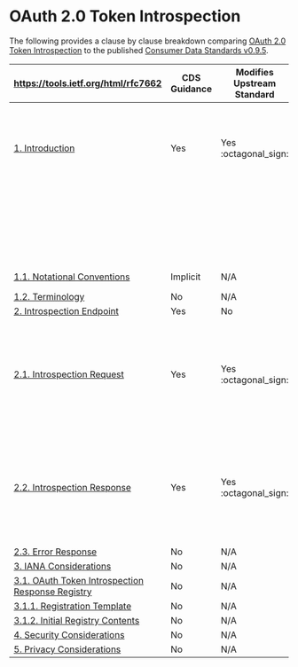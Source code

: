 # OAuth 2.0 Token Introspection

The following provides a clause by clause breakdown comparing [OAuth 2.0 Token Introspection](https://tools.ietf.org/html/rfc7662) to the published [Consumer Data Standards v0.9.5](https://consumerdatastandardsaustralia.github.io/standards).

|  **https://tools.ietf.org/html/rfc7662** | **CDS Guidance** | **Modifies Upstream Standard** | **Summary** |
| --- | --- | --- | --- |
|  [1.  Introduction](https://tools.ietf.org/html/rfc7662#section-1) | Yes | Yes :octagonal_sign: | The [CDS specifies that Token Introspection](https://consumerdatastandardsaustralia.github.io/standards/#end-points) is allowed **ONLY** for *Refresh Tokens*.  |
| | | |  *Access Token* and *ID Token* introspection is **NOT ALLOWED** |
|  [1.1. Notational Conventions](https://tools.ietf.org/html/rfc7662#section-1.1) | Implicit | N/A | [Aligned to Standards](https://consumerdatastandardsaustralia.github.io/standards/#introduction "Aligned to Standards") |
|  [1.2.  Terminology](https://tools.ietf.org/html/rfc7662#section-1.2) | No | N/A |  |
|  [2.  Introspection Endpoint](https://tools.ietf.org/html/rfc7662#section-2) | Yes | No | MTLS in use.  |
|  [2.1.  Introspection Request](https://tools.ietf.org/html/rfc7662#section-2.1) | Yes | Yes :octagonal_sign: | Only introspection of *Refresh Tokens* is permitted. `token` value of `access_token` is **NOT** permitted |
|  [2.2.  Introspection Response](https://tools.ietf.org/html/rfc7662#section-2.2) | Yes | Yes :octagonal_sign: | The [CDS](https://consumerdatastandardsaustralia.github.io/standards/#end-points) allows only the `active` and `exp` claims. All other attributes are explicitly **NOT ALLOWED**. |
|  [2.3.  Error Response](https://tools.ietf.org/html/rfc7662#section-2.3) | No | N/A |  |
|  [3.  IANA Considerations](https://tools.ietf.org/html/rfc7662#section-3) | No | N/A |  |
|  [3.1.  OAuth Token Introspection Response Registry](https://tools.ietf.org/html/rfc7662#section-3.1) | No | N/A |  |
|  [3.1.1.  Registration Template](https://tools.ietf.org/html/rfc7662#section-3.1.1) | No | N/A |  |
|  [3.1.2.  Initial Registry Contents](https://tools.ietf.org/html/rfc7662#section-3.1.2) | No | N/A |  |
|  [4.  Security Considerations](https://tools.ietf.org/html/rfc7662#section-4) | No | N/A | MTLS in use |
|  [5.  Privacy Considerations](https://tools.ietf.org/html/rfc7662#section-5) | No | N/A |  |

